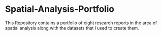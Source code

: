 # Spatial-Analysis-Portfolio
This Repository contains a portfolio of eight research reports in the area of spatial analysis along with the datasets that I used to create them. 
